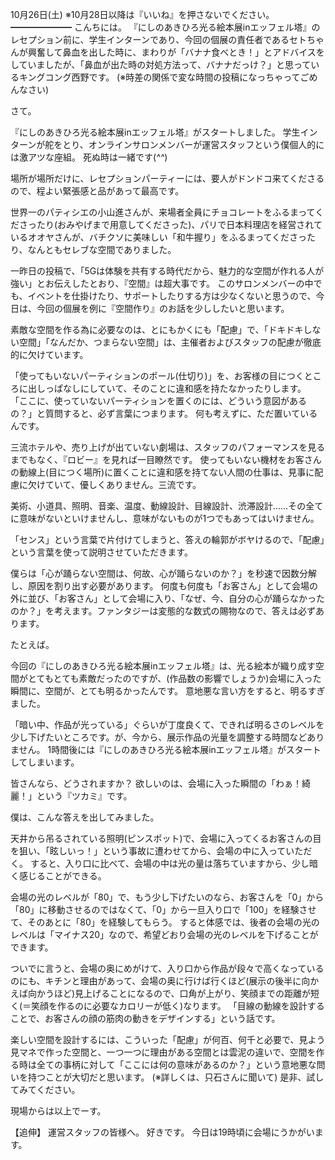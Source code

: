 10月26日(土) ※10月28日以降は『いいね』を押さないでください。
━━━━━━━
こんちには。
『にしのあきひろ光る絵本展inエッフェル塔』のレセプション前に、学生インターンであり、今回の個展の責任者であるセトちゃんが興奮して鼻血を出した時に、まわりが「バナナ食べとき！」とアドバイスをしていましたが、「鼻血が出た時の対処方法って、バナナだっけ？」と思っているキングコング西野です。
(※時差の関係で変な時間の投稿になっちゃってごめんなさい)

さて。

『にしのあきひろ光る絵本展inエッフェル塔』がスタートしました。
学生インターンが舵をとり、オンラインサロンメンバーが運営スタッフという僕個人的には激アツな座組。
死ぬ時は一緒です(*^^*)

場所が場所だけに、レセプションパーティーには、要人がドンドコ来てくださるので、程よい緊張感と品があって最高です。

世界一のパティシエの小山進さんが、来場者全員にチョコレートをふるまってくださったり(おみやげまで用意してくださった)、パリで日本料理店を経営されているオオヤさんが、バチクソに美味しい「和牛握り」をふるまってくださったり、なんともセレブな空間でありました。

一昨日の投稿で、「5Gは体験を共有する時代だから、魅力的な空間が作れる人が強い」とお伝えしたとおり、『空間』は超大事です。
このサロンメンバーの中でも、イベントを仕掛けたり、サポートしたりする方は少なくないと思うので、今日は、今回の個展を例に『空間作り』のお話を少ししたいと思います。

素敵な空間を作る為に必要なのは、とにもかくにも「配慮」で、「ドキドキしない空間」「なんだか、つまらない空間」は、主催者およびスタッフの配慮が徹底的に欠けています。

「使ってもいないパーティションのポール(仕切り)」を、お客様の目につくところに出しっぱなしにしていて、そのことに違和感を持たなかったりします。
「ここに、使っていないパーティションを置くのには、どういう意図があるの？」と質問すると、必ず言葉につまります。
何も考えずに、ただ置いているんです。

三流ホテルや、売り上げが出ていない劇場は、スタッフのパフォーマンスを見るまでもなく、『ロビー』を見れば一目瞭然です。
使ってもいない機材をお客さんの動線上(目につく場所)に置くことに違和感を持てない人間の仕事は、見事に配慮に欠けていて、優しくありません。三流です。

美術、小道具、照明、音楽、温度、動線設計、目線設計、渋滞設計……その全てに意味がないといけませんし、意味がないものが1つでもあってはいけません。

「センス」という言葉で片付けてしまうと、答えの輪郭がボヤけるので、「配慮」という言葉を使って説明させていただきます。

僕らは「心が踊らない空間は、何故、心が踊らないのか？」を秒速で因数分解し、原因を割り出す必要があります。
何度も何度も「お客さん」として会場の外に並び、「お客さん」として会場に入り、「なぜ、今、自分の心が踊らなかったのか？」を考えます。ファンタジーは変態的な数式の賜物なので、答えは必ずあります。

たとえば。

今回の『にしのあきひろ光る絵本展inエッフェル塔』は、光る絵本が織り成す空間がとてもとても素敵だったのですが、(作品数の影響でしょうか)会場に入った瞬間に、空間が、とても明るかったんです。
意地悪な言い方をすると、明るすぎました。

「暗い中、作品が光っている」ぐらいが丁度良くて、できれば明るさのレベルを少し下げたいところです。が、今から、展示作品の光量を調整する時間などありません。
1時間後には『にしのあきひろ光る絵本展inエッフェル塔』がスタートしてしまいます。

皆さんなら、どうされますか？
欲しいのは、会場に入った瞬間の「わぁ！綺麗！」という『ツカミ』です。

僕は、こんな答えを出してみました。

天井から吊るされている照明(ピンスポット)で、会場に入ってくるお客さんの目を狙い、「眩しいっ！」という事故に遭わせてから、会場の中に入っていただく。
すると、入り口に比べて、会場の中は光の量は落ちていますから、少し暗く感じることができる。

会場の光のレベルが「80」で、もう少し下げたいのなら、お客さんを「0」から「80」に移動させるのではなくて、「0」から一旦入り口で「100」を経験させて、そのあとに「80」を経験してもらう。
すると体感では、後者の会場の光のレベルは「マイナス20」なので、希望どおり会場の光のレベルを下げることができます。

ついでに言うと、会場の奥にめがけて、入り口から作品が段々で高くなっているのにも、キチンと理由があって、会場の奥に行けば行くほど(展示の後半に向かえば向かうほど)見上げることになるので、口角が上がり、笑顔までの距離が短く(＝笑顔を作るのに必要なカロリーが低く)なります。
「目線の動線を設計することで、お客さんの顔の筋肉の動きをデザインする」という話です。

楽しい空間を設計するには、こういった「配慮」が何百、何千と必要で、見よう見マネで作った空間と、一つ一つに理由がある空間とは雲泥の違いで、空間を作る時は全ての事柄に対して「ここには何の意味があるのか？」という意地悪な問いを持つことが大切だと思います。
(※詳しくは、只石さんに聞いて)
是非、試してみてください。

現場からは以上でーす。

【追伸】
運営スタッフの皆様へ。
好きです。
今日は19時頃に会場にうかがいます。
